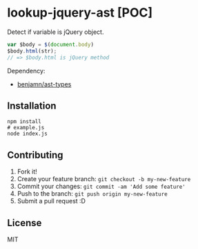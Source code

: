 # lookup-jquery-ast [POC]

Detect if variable is jQuery object.

``` js
var $body = $(document.body)
$body.html(str);
// => $body.html is jQuery method
```

Dependency:

- [benjamn/ast-types](https://github.com/benjamn/ast-types "benjamn/ast-types")

## Installation

```
npm install
# example.js
node index.js
```

## Contributing

1. Fork it!
2. Create your feature branch: `git checkout -b my-new-feature`
3. Commit your changes: `git commit -am 'Add some feature'`
4. Push to the branch: `git push origin my-new-feature`
5. Submit a pull request :D

## License

MIT